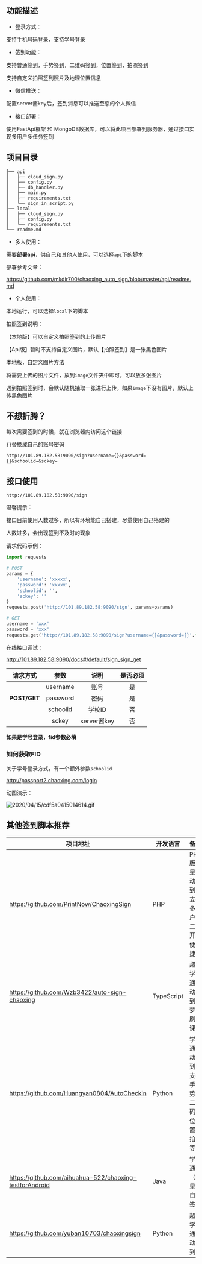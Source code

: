## 功能描述

- 登录方式：

支持手机号码登录，支持学号登录

- 签到功能：

支持普通签到，手势签到，二维码签到，位置签到，拍照签到

支持自定义拍照签到照片及地理位置信息

- 微信推送：

配置server酱key后，签到消息可以推送至您的个人微信

- 接口部署：

使用FastApi框架 和 MongoDB数据库，可以将此项目部署到服务器，通过接口实现多用户多任务签到



## 项目目录

```
├── api
│   ├── cloud_sign.py
│   ├── config.py
│   ├── db_handler.py
│   ├── main.py
│   ├── requirements.txt
│   └── sign_in_script.py
├── local
│   ├── cloud_sign.py
│   ├── config.py
│   └── requirements.txt
└── readme.md
```

- 多人使用：

需要**部署api**，供自己和其他人使用，可以选择`api`下的脚本

部署参考文章：

https://github.com/mkdir700/chaoxing_auto_sign/blob/master/api/readme.md

- 个人使用：

本地运行，可以选择`local`下的脚本

拍照签到说明：

【本地版】可以自定义拍照签到的上传图片

【Api版】暂时不支持自定义图片，默认【拍照签到】是一张黑色图片

本地版，自定义图片方法

将需要上传的图片文件，放到`image`文件夹中即可，可以放多张图片

遇到拍照签到时，会默认随机抽取一张进行上传，如果`image`下没有图片，默认上传黑色图片


## 不想折腾？

每次需要签到的时候，就在浏览器内访问这个链接

`{}`替换成自己的账号密码

`http://101.89.182.58:9090/sign?username={}&password={}&schoolid=&sckey=`



## 接口使用

```
http://101.89.182.58:9090/sign
```

温馨提示：

接口目前使用人数过多，所以有环境能自己搭建，尽量使用自己搭建的

人数过多，会出现签到不及时的现象

请求代码示例：
```python
import requests

# POST
params = {
    'username': 'xxxxx',
    'password': 'xxxxx',
    'schoolid': '',
    'sckey': ''
}
requests.post('http://101.89.182.58:9090/sign', params=params)

# GET
username = 'xxx'
password = 'xxx'
requests.get('http://101.89.182.58:9090/sign?username={}&password={}'.format(username, password))
```

在线接口调试：

<http://101.89.182.58:9090/docs#/default/sign_sign_get>


| 请求方式 |   参数   |  说明  | 是否必须 |
| :------: | :------: | :----: | :------: |
|          | username |  账号  |    是    |
|   **POST/GET**   | password |  密码  |    是    |
|          | schoolid | 学校ID |    否    |
| | sckey | server酱key | 否 |


**如果是学号登录，fid参数必填**

### 如何获取FID
关于学号登录方式，有一个额外参数`schoolid`

http://passport2.chaoxing.com/login

动图演示：

![2020/04/15/cdf5a0415014614.gif](http://cdn.z2blog.com/2020/04/15/cdf5a0415014614.gif)


## 其他签到脚本推荐


| 项目地址                                                | 开发语言   | 备注                                           |
| ------------------------------------------------------- | ---------- | ---------------------------------------------- |
| https://github.com/PrintNow/ChaoxingSign                | PHP        | PHP版超星自动签到，支持多用户，二次开发便捷！|
| https://github.com/Wzb3422/auto-sign-chaoxing           | TypeScript | 超星学习通自动签到，梦中刷网课       |
| https://github.com/Huangyan0804/AutoCheckin             | Python     | 学习通自动签到，支持手势，二维码，位置，拍照等 |
| https://github.com/aihuahua-522/chaoxing-testforAndroid | Java       | 学习通（超星）自动签到               |
| https://github.com/yuban10703/chaoxingsign              | Python     | 超星学习通自动签到                   |
